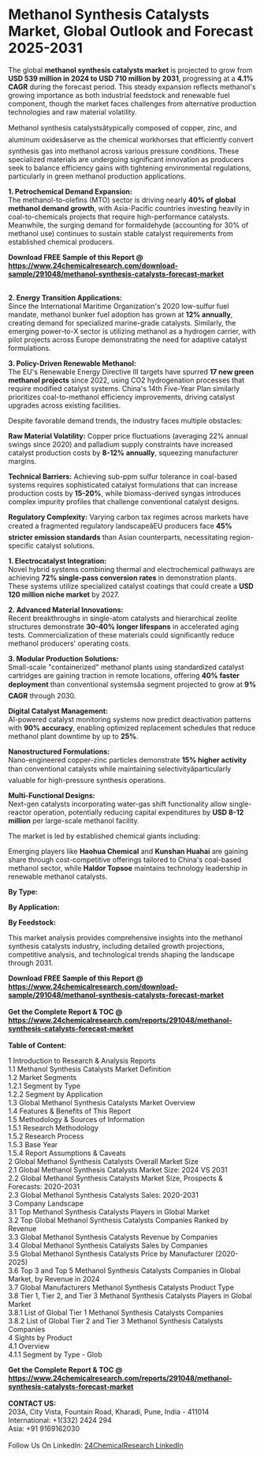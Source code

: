 <h1>Methanol Synthesis Catalysts Market, Global Outlook and Forecast 2025-2031</h1><p>The global <strong>methanol synthesis catalysts market</strong> is projected to grow from <strong>USD 539 million in 2024 to USD 710 million by 2031</strong>, progressing at a <strong>4.1% CAGR</strong> during the forecast period. This steady expansion reflects methanol's growing importance as both industrial feedstock and renewable fuel component, though the market faces challenges from alternative production technologies and raw material volatility.</p><p>Methanol synthesis catalystsâtypically composed of copper, zinc, and aluminum oxidesâserve as the chemical workhorses that efficiently convert synthesis gas into methanol across various pressure conditions. These specialized materials are undergoing significant innovation as producers seek to balance efficiency gains with tightening environmental regulations, particularly in green methanol production applications.</p><p><strong>1. Petrochemical Demand Expansion:</strong><br>
The methanol-to-olefins (MTO) sector is driving nearly <strong>40% of global methanol demand growth</strong>, with Asia-Pacific countries investing heavily in coal-to-chemicals projects that require high-performance catalysts. Meanwhile, the surging demand for formaldehyde (accounting for 30% of methanol use) continues to sustain stable catalyst requirements from established chemical producers.</p><div><b>Download FREE Sample of this Report @ 
            <a href="https://www.24chemicalresearch.com/download-sample/291048/methanol-synthesis-catalysts-forecast-market">
            https://www.24chemicalresearch.com/download-sample/291048/methanol-synthesis-catalysts-forecast-market</a></b></div><br><p><strong>2. Energy Transition Applications:</strong><br>
Since the International Maritime Organization's 2020 low-sulfur fuel mandate, methanol bunker fuel adoption has grown at <strong>12% annually</strong>, creating demand for specialized marine-grade catalysts. Similarly, the emerging power-to-X sector is utilizing methanol as a hydrogen carrier, with pilot projects across Europe demonstrating the need for adaptive catalyst formulations.</p><p><strong>3. Policy-Driven Renewable Methanol:</strong><br>
The EU's Renewable Energy Directive III targets have spurred <strong>17 new green methanol projects</strong> since 2022, using CO2 hydrogenation processes that require modified catalyst systems. China's 14th Five-Year Plan similarly prioritizes coal-to-methanol efficiency improvements, driving catalyst upgrades across existing facilities.</p><p>Despite favorable demand trends, the industry faces multiple obstacles:</p><p><strong>Raw Material Volatility:</strong> Copper price fluctuations (averaging 22% annual swings since 2020) and palladium supply constraints have increased catalyst production costs by <strong>8-12% annually</strong>, squeezing manufacturer margins.</p><p><strong>Technical Barriers:</strong> Achieving sub-ppm sulfur tolerance in coal-based systems requires sophisticated catalyst formulations that can increase production costs by <strong>15-20%</strong>, while biomass-derived syngas introduces complex impurity profiles that challenge conventional catalyst designs.</p><p><strong>Regulatory Complexity:</strong> Varying carbon tax regimes across markets have created a fragmented regulatory landscapeâEU producers face <strong>45% stricter emission standards</strong> than Asian counterparts, necessitating region-specific catalyst solutions.</p><p><strong>1. Electrocatalyst Integration:</strong><br>
Novel hybrid systems combining thermal and electrochemical pathways are achieving <strong>72% single-pass conversion rates</strong> in demonstration plants. These systems utilize specialized catalyst coatings that could create a <strong>USD 120 million niche market</strong> by 2027.</p><p><strong>2. Advanced Material Innovations:</strong><br>
Recent breakthroughs in single-atom catalysts and hierarchical zeolite structures demonstrate <strong>30-40% longer lifespans</strong> in accelerated aging tests. Commercialization of these materials could significantly reduce methanol producers' operating costs.</p><p><strong>3. Modular Production Solutions:</strong><br>
Small-scale "containerized" methanol plants using standardized catalyst cartridges are gaining traction in remote locations, offering <strong>40% faster deployment</strong> than conventional systemsâa segment projected to grow at <strong>9% CAGR</strong> through 2030.</p><p><strong>Digital Catalyst Management:</strong><br>
	AI-powered catalyst monitoring systems now predict deactivation patterns with <strong>90% accuracy</strong>, enabling optimized replacement schedules that reduce methanol plant downtime by up to <strong>25%</strong>.</p><p><strong>Nanostructured Formulations:</strong><br>
	Nano-engineered copper-zinc particles demonstrate <strong>15% higher activity</strong> than conventional catalysts while maintaining selectivityâparticularly valuable for high-pressure synthesis operations.</p><p><strong>Multi-Functional Designs:</strong><br>
	Next-gen catalysts incorporating water-gas shift functionality allow single-reactor operation, potentially reducing capital expenditures by <strong>USD 8-12 million</strong> per large-scale methanol facility.</p><p>The market is led by established chemical giants including:</p><p>Emerging players like <strong>Haohua Chemical</strong> and <strong>Kunshan Huahai</strong> are gaining share through cost-competitive offerings tailored to China's coal-based methanol sector, while <strong>Haldor Topsoe</strong> maintains technology leadership in renewable methanol catalysts.</p><p><strong>By Type:</strong></p><p><strong>By Application:</strong></p><p><strong>By Feedstock:</strong></p><p>This market analysis provides comprehensive insights into the methanol synthesis catalysts industry, including detailed growth projections, competitive analysis, and technological trends shaping the landscape through 2031.</p><div><b>Download FREE Sample of this Report @ 
            <a href="https://www.24chemicalresearch.com/download-sample/291048/methanol-synthesis-catalysts-forecast-market">
            https://www.24chemicalresearch.com/download-sample/291048/methanol-synthesis-catalysts-forecast-market</a></b></div><br><div><b>Get the Complete Report & TOC @ 
            <a href="https://www.24chemicalresearch.com/reports/291048/methanol-synthesis-catalysts-forecast-market">
            https://www.24chemicalresearch.com/reports/291048/methanol-synthesis-catalysts-forecast-market</a></b></div><br>
            <b>Table of Content:</b><p>1 Introduction to Research & Analysis Reports<br />
 1.1 Methanol Synthesis Catalysts Market Definition<br />
 1.2 Market Segments<br />
 1.2.1 Segment by Type<br />
 1.2.2 Segment by Application<br />
 1.3 Global Methanol Synthesis Catalysts Market Overview<br />
 1.4 Features & Benefits of This Report<br />
 1.5 Methodology & Sources of Information<br />
 1.5.1 Research Methodology<br />
 1.5.2 Research Process<br />
 1.5.3 Base Year<br />
 1.5.4 Report Assumptions & Caveats<br />
2 Global Methanol Synthesis Catalysts Overall Market Size<br />
 2.1 Global Methanol Synthesis Catalysts Market Size: 2024 VS 2031<br />
 2.2 Global Methanol Synthesis Catalysts Market Size, Prospects & Forecasts: 2020-2031<br />
 2.3 Global Methanol Synthesis Catalysts Sales: 2020-2031<br />
3 Company Landscape<br />
 3.1 Top Methanol Synthesis Catalysts Players in Global Market<br />
 3.2 Top Global Methanol Synthesis Catalysts Companies Ranked by Revenue<br />
 3.3 Global Methanol Synthesis Catalysts Revenue by Companies<br />
 3.4 Global Methanol Synthesis Catalysts Sales by Companies<br />
 3.5 Global Methanol Synthesis Catalysts Price by Manufacturer (2020-2025)<br />
 3.6 Top 3 and Top 5 Methanol Synthesis Catalysts Companies in Global Market, by Revenue in 2024<br />
 3.7 Global Manufacturers Methanol Synthesis Catalysts Product Type<br />
 3.8 Tier 1, Tier 2, and Tier 3 Methanol Synthesis Catalysts Players in Global Market<br />
 3.8.1 List of Global Tier 1 Methanol Synthesis Catalysts Companies<br />
 3.8.2 List of Global Tier 2 and Tier 3 Methanol Synthesis Catalysts Companies<br />
4 Sights by Product<br />
 4.1 Overview<br />
 4.1.1 Segment by Type - Glob</p><div><b>Get the Complete Report & TOC @ 
            <a href="https://www.24chemicalresearch.com/reports/291048/methanol-synthesis-catalysts-forecast-market">
            https://www.24chemicalresearch.com/reports/291048/methanol-synthesis-catalysts-forecast-market</a></b></div><br><b>CONTACT US:</b><br>
            203A, City Vista, Fountain Road, Kharadi, Pune, India - 411014<br>
            International: +1(332) 2424 294<br>
            Asia: +91 9169162030 <br><br>
            Follow Us On LinkedIn: <a href="https://www.linkedin.com/company/24chemicalresearch/">24ChemicalResearch LinkedIn</a>